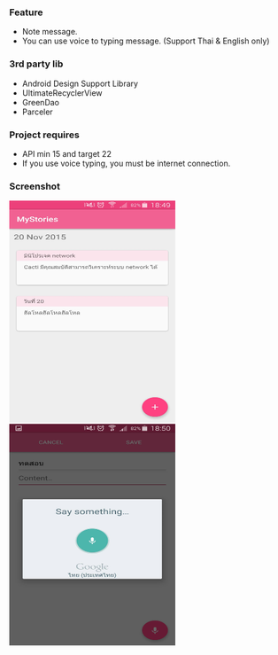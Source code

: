 ### Feature
- Note message.
- You can use voice to typing message. (Support Thai & English only)

### 3rd party lib
- Android Design Support Library
- UltimateRecyclerView
- GreenDao
- Parceler

### Project requires
- API min 15 and target 22
- If you use voice typing, you must be internet connection.

### Screenshot
<img src="https://raw.githubusercontent.com/w33vit/MyStories/master/ss1.jpg" width="300" height="400" />
<img src="https://raw.githubusercontent.com/w33vit/MyStories/master/ss2.jpg" width="300" height="400" />
